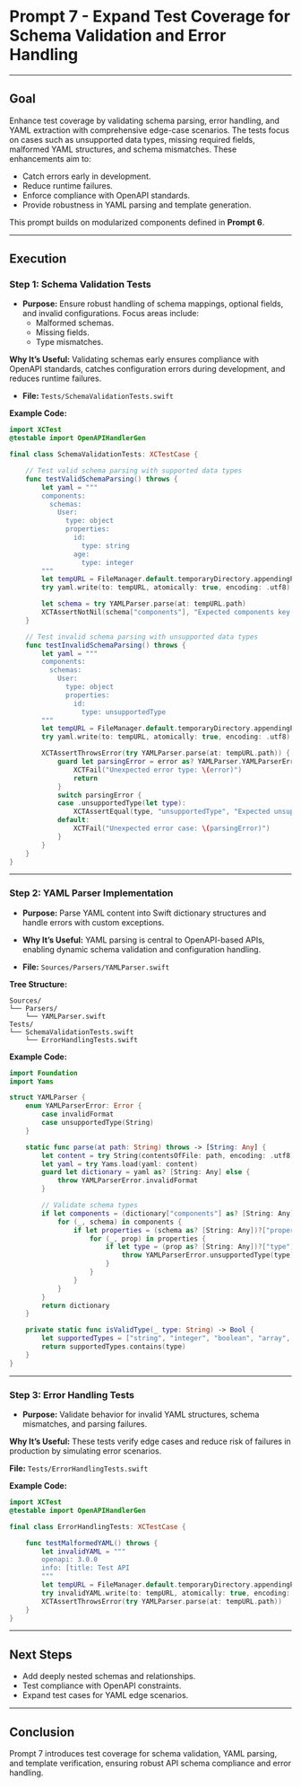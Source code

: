 # Prompt 7 - Expand Test Coverage for Schema Validation and Error Handling

---

## **Goal**  
Enhance test coverage by validating schema parsing, error handling, and YAML extraction with comprehensive edge-case scenarios. The tests focus on cases such as unsupported data types, missing required fields, malformed YAML structures, and schema mismatches. These enhancements aim to:
- Catch errors early in development.
- Reduce runtime failures.
- Enforce compliance with OpenAPI standards.
- Provide robustness in YAML parsing and template generation.

This prompt builds on modularized components defined in **Prompt 6**.

---

## **Execution**  

### **Step 1: Schema Validation Tests**  
- **Purpose:** Ensure robust handling of schema mappings, optional fields, and invalid configurations. Focus areas include:
  - Malformed schemas.
  - Missing fields.
  - Type mismatches.

**Why It’s Useful:** Validating schemas early ensures compliance with OpenAPI standards, catches configuration errors during development, and reduces runtime failures.

- **File:** `Tests/SchemaValidationTests.swift`  

**Example Code:**  
```swift
import XCTest
@testable import OpenAPIHandlerGen

final class SchemaValidationTests: XCTestCase {

    // Test valid schema parsing with supported data types
    func testValidSchemaParsing() throws {
        let yaml = """
        components:
          schemas:
            User:
              type: object
              properties:
                id:
                  type: string
                age:
                  type: integer
        """
        let tempURL = FileManager.default.temporaryDirectory.appendingPathComponent("testValidSchemaParsing.yaml")
        try yaml.write(to: tempURL, atomically: true, encoding: .utf8)

        let schema = try YAMLParser.parse(at: tempURL.path)
        XCTAssertNotNil(schema["components"], "Expected components key in schema")
    }

    // Test invalid schema parsing with unsupported data types
    func testInvalidSchemaParsing() throws {
        let yaml = """
        components:
          schemas:
            User:
              type: object
              properties:
                id:
                  type: unsupportedType
        """
        let tempURL = FileManager.default.temporaryDirectory.appendingPathComponent("testInvalidSchemaParsing.yaml")
        try yaml.write(to: tempURL, atomically: true, encoding: .utf8)

        XCTAssertThrowsError(try YAMLParser.parse(at: tempURL.path)) { error in
            guard let parsingError = error as? YAMLParser.YAMLParserError else {
                XCTFail("Unexpected error type: \(error)")
                return
            }
            switch parsingError {
            case .unsupportedType(let type):
                XCTAssertEqual(type, "unsupportedType", "Expected unsupported type error for 'unsupportedType'")
            default:
                XCTFail("Unexpected error case: \(parsingError)")
            }
        }
    }
}
```

---

### **Step 2: YAML Parser Implementation**  
- **Purpose:** Parse YAML content into Swift dictionary structures and handle errors with custom exceptions.
- **Why It’s Useful:** YAML parsing is central to OpenAPI-based APIs, enabling dynamic schema validation and configuration handling.

- **File:** `Sources/Parsers/YAMLParser.swift`

**Tree Structure:**  
```
Sources/
└── Parsers/
    └── YAMLParser.swift
Tests/
└── SchemaValidationTests.swift
    └── ErrorHandlingTests.swift
```

**Example Code:**  
```swift
import Foundation
import Yams

struct YAMLParser {
    enum YAMLParserError: Error {
        case invalidFormat
        case unsupportedType(String)
    }

    static func parse(at path: String) throws -> [String: Any] {
        let content = try String(contentsOfFile: path, encoding: .utf8)
        let yaml = try Yams.load(yaml: content)
        guard let dictionary = yaml as? [String: Any] else {
            throw YAMLParserError.invalidFormat
        }

        // Validate schema types
        if let components = (dictionary["components"] as? [String: Any])?["schemas"] as? [String: Any] {
            for (_, schema) in components {
                if let properties = (schema as? [String: Any])?["properties"] as? [String: Any] {
                    for (_, prop) in properties {
                        if let type = (prop as? [String: Any])?["type"] as? String, !isValidType(type) {
                            throw YAMLParserError.unsupportedType(type)
                        }
                    }
                }
            }
        }
        return dictionary
    }

    private static func isValidType(_ type: String) -> Bool {
        let supportedTypes = ["string", "integer", "boolean", "array", "object"]
        return supportedTypes.contains(type)
    }
}
```

---

### **Step 3: Error Handling Tests**  
- **Purpose:** Validate behavior for invalid YAML structures, schema mismatches, and parsing failures.  

**Why It’s Useful:** These tests verify edge cases and reduce risk of failures in production by simulating error scenarios.

**File:** `Tests/ErrorHandlingTests.swift`  

**Example Code:**  
```swift
import XCTest
@testable import OpenAPIHandlerGen

final class ErrorHandlingTests: XCTestCase {

    func testMalformedYAML() throws {
        let invalidYAML = """
        openapi: 3.0.0
        info: [title: Test API
        """
        let tempURL = FileManager.default.temporaryDirectory.appendingPathComponent("testMalformedYAML.yaml")
        try invalidYAML.write(to: tempURL, atomically: true, encoding: .utf8)
        XCTAssertThrowsError(try YAMLParser.parse(at: tempURL.path))
    }
}
```

---

## **Next Steps**  
- Add deeply nested schemas and relationships.
- Test compliance with OpenAPI constraints.
- Expand test cases for YAML edge scenarios.

---

## **Conclusion**  
Prompt 7 introduces test coverage for schema validation, YAML parsing, and template verification, ensuring robust API schema compliance and error handling.

